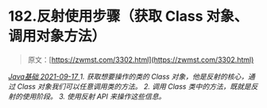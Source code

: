 <!--yml
category: 未分类
date: 0001-01-01 00:00:00
--->

# 182.反射使用步骤（获取 Class 对象、调用对象方法）

> 原文：[https://zwmst.com/3302.html](https://zwmst.com/3302.html)

   [ *Java基础* ](https://zwmst.com/java%e5%9f%ba%e7%a1%80)*[ <time datetime="2021-09-18T01:23:10+08:00"> 2021-09-17 </time> ](https://zwmst.com/3302.html)  1.  获取想要操作的类的 Class 对象，他是反射的核心，通过 Class 对象我们可以任意调用类的方法。
2.  调用 Class 类中的方法，既就是反射的使用阶段。
3.  使用反射 API 来操作这些信息。*